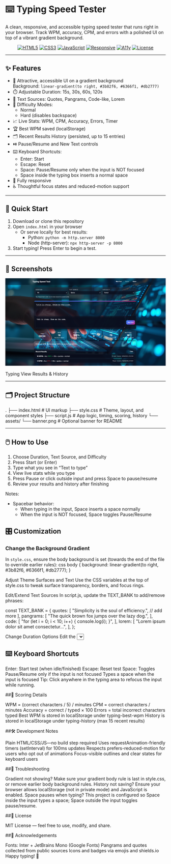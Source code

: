 # ⌨️ Typing Speed Tester

A clean, responsive, and accessible typing speed tester that runs right in your browser. Track WPM, accuracy, CPM, and errors with a polished UI on top of a vibrant gradient background.

<p align="center">
  <a href="#"><img alt="HTML5" src="https://img.shields.io/badge/HTML5-E34F26?logo=html5&logoColor=white"></a>
  <a href="#"><img alt="CSS3" src="https://img.shields.io/badge/CSS3-1572B6?logo=css3&logoColor=white"></a>
  <a href="#"><img alt="JavaScript" src="https://img.shields.io/badge/JavaScript-323330?logo=javascript&logoColor=F7DF1E"></a>
  <a href="#"><img alt="Responsive" src="https://img.shields.io/badge/Responsive-Yes-22c55e"></a>
  <a href="#"><img alt="A11y" src="https://img.shields.io/badge/Accessibility-A11y-8b5cf6"></a>
  <a href="#"><img alt="License" src="https://img.shields.io/badge/License-MIT-0ea5e9"></a>
</p>

---

## ✨ Features

- 🎨 Attractive, accessible UI on a gradient background  
  Background: `linear-gradient(to right, #3b82f6, #6366f1, #db2777)`
- ⏱️ Adjustable Duration: 15s, 30s, 60s, 120s
- 🧠 Text Sources: Quotes, Pangrams, Code-like, Lorem
- 🧩 Difficulty Modes:
  - Normal
  - Hard (disables backspace)
- 📈 Live Stats: WPM, CPM, Accuracy, Errors, Timer
- 🏆 Best WPM saved (localStorage)
- 🗂️ Recent Results History (persisted, up to 15 entries)
- ⏯️ Pause/Resume and New Text controls
- ⌨️ Keyboard Shortcuts:
  - Enter: Start
  - Escape: Reset
  - Space: Pause/Resume only when the input is NOT focused
  - Space inside the typing box inserts a normal space
- 📱 Fully responsive
- ♿ Thoughtful focus states and reduced-motion support

---

## 🚀 Quick Start

1. Download or clone this repository
2. Open `index.html` in your browser  
   - Or serve locally for best results:
     - Python: `python -m http.server 8000`
     - Node (http-server): `npx http-server -p 8000`
3. Start typing! Press Enter to begin a test.

---

## 📸 Screenshots

![image](https://github.com/MdSaifAli063/Typing-Speed-Tester/blob/09de04acac423f02754d8001d494f5d0d5ca796e/Screenshot%202025-09-16%20012301.png)

Typing View
Results & History

---

## 🗂️ Project Structure


. ├── index.html # UI markup ├── style.css # Theme, layout, and component styles ├── script.js # App logic, timing, scoring, history └── assets/ └── banner.png # Optional banner for README


---

## 🖱️ How to Use

1. Choose Duration, Text Source, and Difficulty
2. Press Start (or Enter)
3. Type what you see in “Text to type”
4. View live stats while you type
5. Press Pause or click outside input and press Space to pause/resume
6. Review your results and history after finishing

Notes:
- Spacebar behavior:
  - When typing in the input, Space inserts a space normally
  - When the input is NOT focused, Space toggles Pause/Resume


## 🎛️ Customization

### Change the Background Gradient

In `style.css`, ensure the body background is set (towards the end of the file to override earlier rules):
css
body {
  background: linear-gradient(to right, #3b82f6, #6366f1, #db2777);
}

Adjust Theme Surfaces and Text
Use the CSS variables at the top of style.css to tweak surface transparency, borders, and focus rings.

Edit/Extend Text Sources
In script.js, update the TEXT_BANK to add/remove phrases:

const TEXT_BANK = {
  quotes: [
    "Simplicity is the soul of efficiency.",
    // add more
  ],
  pangrams: [
    "The quick brown fox jumps over the lazy dog.",
  ],
  code: [
    "for (let i = 0; i < 10; i++) { console.log(i); }",
  ],
  lorem: [
    "Lorem ipsum dolor sit amet consectetur...",
  ],
};


Change Duration Options
Edit the <select id="duration-select"> options in index.html.

## ⌨️ Keyboard Shortcuts

Enter: Start test (when idle/finished)
Escape: Reset test
Space:
Toggles Pause/Resume only if the input is not focused
Types a space when the input is focused
Tip: Click anywhere in the typing area to refocus the input while running.

##🧪 Scoring Details

WPM = (correct characters / 5) / minutes
CPM = correct characters / minutes
Accuracy = correct / typed × 100
Errors = total incorrect characters typed
Best WPM is stored in localStorage under typing-best-wpm
History is stored in localStorage under typing-history (max 15 recent results)

##🛠️ Development Notes

Plain HTML/CSS/JS—no build step required
Uses requestAnimation-friendly timers (setInterval) for 100ms updates
Respects prefers-reduced-motion for users who opt out of animations
Focus-visible outlines and clear states for keyboard users

##🐞 Troubleshooting

Gradient not showing?
Make sure your gradient body rule is last in style.css, or remove earlier body background rules.
History not saving?
Ensure your browser allows localStorage (not in private mode) and JavaScript is enabled.
Space pauses when typing?
This project is configured so Space inside the input types a space; Space outside the input toggles pause/resume.

##📄 License

MIT License — feel free to use, modify, and share.

##🙌 Acknowledgements

Fonts: Inter + JetBrains Mono (Google Fonts)
Pangrams and quotes collected from public sources
Icons and badges via emojis and shields.io
Happy typing! 🎉
